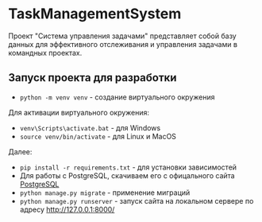 # TaskManagementSystem

Проект "Система управления задачами" представляет собой базу данных для эффективного отслеживания и управления задачами в командных проектах.

## Запуск проекта для разработки

- `python -m venv venv` - создание виртуального окружения

Для активации виртуального окружения:
- `venv\Scripts\activate.bat` - для Windows
- `source venv/bin/activate` - для Linux и MacOS

Далее:

- `pip install -r requirements.txt` - для установки зависимостей
- Для работы с PostgreSQL, скачиваем его с офицального сайта [PostgreSQL](https://www.postgresql.org/download/)
- `python manage.py migrate` - применение миграций
- `python manage.py runserver` - запуск сайта на локальном сервере по адресу http://127.0.0.1:8000/